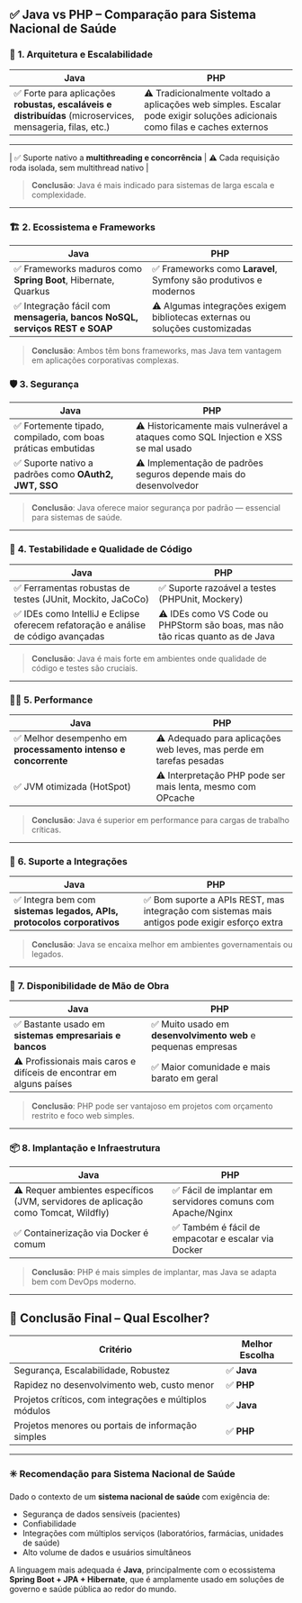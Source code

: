 ## ✅ **Java vs PHP – Comparação para Sistema Nacional de Saúde**

### 🧠 **1. Arquitetura e Escalabilidade**

| **Java** | **PHP** |
|----------|---------|
| ✅ Forte para aplicações **robustas, escaláveis e distribuídas** (microservices, mensageria, filas, etc.) | ⚠️ Tradicionalmente voltado a aplicações web simples. Escalar pode exigir soluções adicionais como filas e caches externos |
---

| ✅ Suporte nativo a **multithreading e concorrência** | ⚠️ Cada requisição roda isolada, sem multithread nativo |

> **Conclusão**: Java é mais indicado para sistemas de larga escala e complexidade.

---

### 🏗️ **2. Ecossistema e Frameworks**

| **Java** | **PHP** |
|----------|---------|
| ✅ Frameworks maduros como **Spring Boot**, Hibernate, Quarkus | ✅ Frameworks como **Laravel**, Symfony são produtivos e modernos |
| ✅ Integração fácil com **mensageria, bancos NoSQL, serviços REST e SOAP** | ⚠️ Algumas integrações exigem bibliotecas externas ou soluções customizadas |

> **Conclusão**: Ambos têm bons frameworks, mas Java tem vantagem em aplicações corporativas complexas.

### 🛡️ **3. Segurança**

| **Java** | **PHP** |
|----------|---------|
| ✅ Fortemente tipado, compilado, com boas práticas embutidas | ⚠️ Historicamente mais vulnerável a ataques como SQL Injection e XSS se mal usado |
| ✅ Suporte nativo a padrões como **OAuth2, JWT, SSO** | ⚠️ Implementação de padrões seguros depende mais do desenvolvedor |

> **Conclusão**: Java oferece maior segurança por padrão — essencial para sistemas de saúde.

---

### 🧪 **4. Testabilidade e Qualidade de Código**

| **Java** | **PHP** |
|----------|---------|
| ✅ Ferramentas robustas de testes (JUnit, Mockito, JaCoCo) | ✅ Suporte razoável a testes (PHPUnit, Mockery) |
| ✅ IDEs como IntelliJ e Eclipse oferecem refatoração e análise de código avançadas | ⚠️ IDEs como VS Code ou PHPStorm são boas, mas não tão ricas quanto as de Java |

> **Conclusão**: Java é mais forte em ambientes onde qualidade de código e testes são cruciais.

---

### 👩‍🔧 **5. Performance**

| **Java** | **PHP** |
|----------|---------|
| ✅ Melhor desempenho em **processamento intenso e concorrente** | ⚠️ Adequado para aplicações web leves, mas perde em tarefas pesadas |
| ✅ JVM otimizada (HotSpot) | ⚠️ Interpretação PHP pode ser mais lenta, mesmo com OPcache |

> **Conclusão**: Java é superior em performance para cargas de trabalho críticas.

---

### 🧩 **6. Suporte a Integrações**

| **Java** | **PHP** |
|----------|---------|
| ✅ Integra bem com **sistemas legados, APIs, protocolos corporativos** | ✅ Bom suporte a APIs REST, mas integração com sistemas mais antigos pode exigir esforço extra |

> **Conclusão**: Java se encaixa melhor em ambientes governamentais ou legados.

---

### 👥 **7. Disponibilidade de Mão de Obra**

| **Java** | **PHP** |
|----------|---------|
| ✅ Bastante usado em **sistemas empresariais e bancos** | ✅ Muito usado em **desenvolvimento web** e pequenas empresas |
| ⚠️ Profissionais mais caros e difíceis de encontrar em alguns países | ✅ Maior comunidade e mais barato em geral |

> **Conclusão**: PHP pode ser vantajoso em projetos com orçamento restrito e foco web simples.

---

### 📦 **8. Implantação e Infraestrutura**

| **Java** | **PHP** |
|----------|---------|
| ⚠️ Requer ambientes específicos (JVM, servidores de aplicação como Tomcat, Wildfly) | ✅ Fácil de implantar em servidores comuns com Apache/Nginx |
| ✅ Containerização via Docker é comum | ✅ Também é fácil de empacotar e escalar via Docker |

> **Conclusão**: PHP é mais simples de implantar, mas Java se adapta bem com DevOps moderno.

---

## 🏁 **Conclusão Final – Qual Escolher?**

| Critério | Melhor Escolha |
|----------|----------------|
| Segurança, Escalabilidade, Robustez | ✅ **Java** |
| Rapidez no desenvolvimento web, custo menor | ✅ **PHP** |
| Projetos críticos, com integrações e múltiplos módulos | ✅ **Java** |
| Projetos menores ou portais de informação simples | ✅ **PHP** |

---

### ✳️ **Recomendação para Sistema Nacional de Saúde**
Dado o contexto de um **sistema nacional de saúde** com exigência de:
- Segurança de dados sensíveis (pacientes)
- Confiabilidade
- Integrações com múltiplos serviços (laboratórios, farmácias, unidades de saúde)
- Alto volume de dados e usuários simultâneos

A linguagem mais adequada é **Java**, principalmente com o ecossistema **Spring Boot + JPA + Hibernate**, que é amplamente usado em soluções de governo e saúde pública ao redor do mundo.
